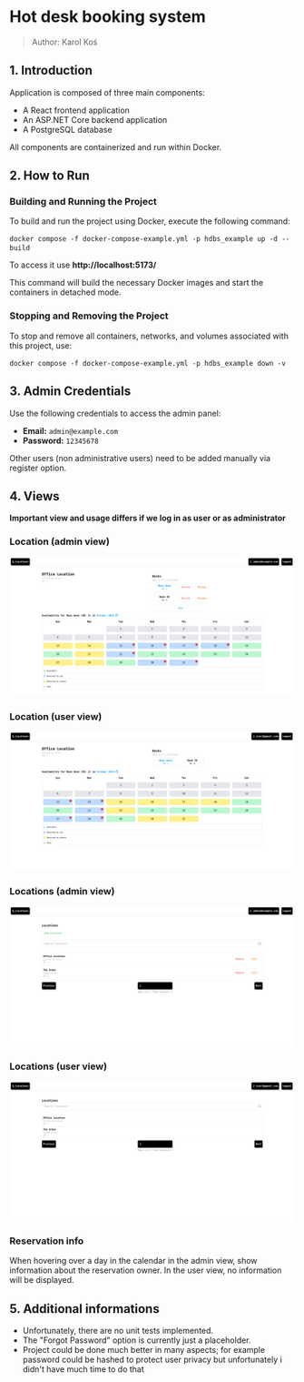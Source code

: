# Hot desk booking system

> Author: Karol Koś

## 1. Introduction
Application is composed of three main components:

- A React frontend application
- An ASP.NET Core backend application
- A PostgreSQL database

All components are containerized and run within Docker.

## 2. How to Run

### Building and Running the Project
To build and run the project using Docker, execute the following command:

```
docker compose -f docker-compose-example.yml -p hdbs_example up -d --build
```

To access it use **http://localhost:5173/**

This command will build the necessary Docker images and start the containers in detached mode.

### Stopping and Removing the Project
To stop and remove all containers, networks, and volumes associated with this project, use:

```
docker compose -f docker-compose-example.yml -p hdbs_example down -v
```

## 3. Admin Credentials
Use the following credentials to access the admin panel:

- **Email:** `admin@example.com`
- **Password:** `12345678`

Other users (non administrative users) need to be added manually via register option.

## 4. Views
**Important view and usage differs if we log in as user or as administrator**

### Location (admin view)
![alt text](images/admin-location.png)
### Location (user view)
![alt text](images/user-location.png)
### Locations (admin view)
![alt text](images/admin-locations.png)
### Locations (user view)
![alt text](images/user-locations.png)
### Reservation info
When hovering over a day in the calendar in the admin view, show information about the reservation owner. In the user view, no information will be displayed.

## 5. Additional informations
- Unfortunately, there are no unit tests implemented.
- The "Forgot Password" option is currently just a placeholder.
- Project could be done much better in many aspects; for example password could be hashed to protect user privacy but unfortunately i didn't have much time to do that